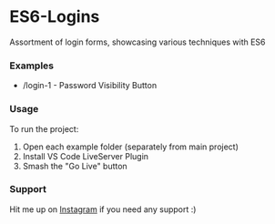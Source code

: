 # ES6-Logins

Assortment of login forms, showcasing various techniques with ES6

### Examples

- /login-1 - Password Visibility Button

### Usage

To run the project:

1. Open each example folder (separately from main project)
2. Install VS Code LiveServer Plugin
3. Smash the "Go Live" button

### Support

Hit me up on [Instagram](https://instagram.com/frontendjoe/) if you need any support :)

